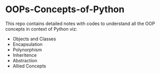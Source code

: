 # OOPs-Concepts-of-Python
This repo contains detailed notes with codes to understand all the OOP concepts in context of Python viz:
- Objects and Classes
- Encapsulation
- Polynorphism
- Inheritence
- Abstraction
- Allied Concepts

